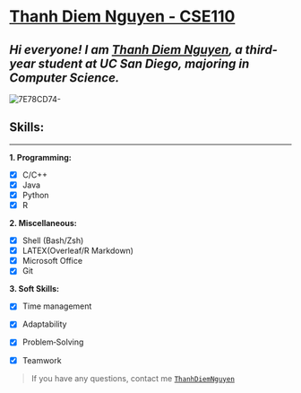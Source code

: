 # [Thanh Diem Nguyen - CSE110](https://github.com/ThanhDiemNguyen/CSE110Project)

## *Hi everyone! I am [Thanh Diem Nguyen](https://github.com/ThanhDiemNguyen), a third-year student at UC San Diego, majoring in Computer Science.*

![7E78CD74-](https://user-images.githubusercontent.com/114208205/191907066-ca176fc1-3578-49a0-b154-fbe6d90d6c0c.JPG) 

 
## Skills:

---

**1. Programming:** 
  - [x] C/C++
  - [x] Java
  - [x] Python
  - [x] R
  
**2. Miscellaneous:**
- [x] Shell (Bash/Zsh)
- [x] LATEX(Overleaf/R Markdown)
- [x] Microsoft Office
- [x] Git

**3. Soft Skills:** 
- [x] Time management
- [x] Adaptability
- [x] Problem‑Solving
- [x] Teamwork


> If you have any questions, contact me [`ThanhDiemNguyen`](https://github.com/ThanhDiemNguyen)
